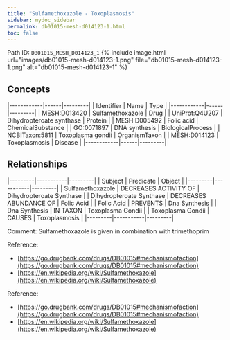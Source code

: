 ```yaml
---
title: "Sulfamethoxazole - Toxoplasmosis"
sidebar: mydoc_sidebar
permalink: db01015-mesh-d014123-1.html
toc: false 
---
```



Path ID: `DB01015_MESH_D014123_1`
{% include image.html url="images/db01015-mesh-d014123-1.png" file="db01015-mesh-d014123-1.png" alt="db01015-mesh-d014123-1" %}

## Concepts

|------------|------|---------|
| Identifier | Name | Type    |
|------------|------|---------|
| MESH:D013420 | Sulfamethoxazole | Drug |
| UniProt:Q4U207 | Dihydropteroate synthase | Protein |
| MESH:D005492 | Folic acid | ChemicalSubstance |
| GO:0071897 | DNA synthesis | BiologicalProcess |
| NCBITaxon:5811 | Toxoplasma gondii | OrganismTaxon |
| MESH:D014123 | Toxoplasmosis | Disease |
|------------|------|---------|

## Relationships

|---------|-----------|---------|
| Subject | Predicate | Object  |
|---------|-----------|---------|
| Sulfamethoxazole | DECREASES ACTIVITY OF | Dihydropteroate Synthase |
| Dihydropteroate Synthase | DECREASES ABUNDANCE OF | Folic Acid |
| Folic Acid | PREVENTS | Dna Synthesis |
| Dna Synthesis | IN TAXON | Toxoplasma Gondii |
| Toxoplasma Gondii | CAUSES | Toxoplasmosis |
|---------|-----------|---------|

Comment: Sulfamethoxazole is given in combination with trimethoprim

Reference: 
  - [https://go.drugbank.com/drugs/DB01015#mechanismofaction](https://go.drugbank.com/drugs/DB01015#mechanismofaction)
  - [https://en.wikipedia.org/wiki/Sulfamethoxazole](https://en.wikipedia.org/wiki/Sulfamethoxazole)

Reference: 
  - [https://go.drugbank.com/drugs/DB01015#mechanismofaction](https://go.drugbank.com/drugs/DB01015#mechanismofaction)
  - [https://en.wikipedia.org/wiki/Sulfamethoxazole](https://en.wikipedia.org/wiki/Sulfamethoxazole)
